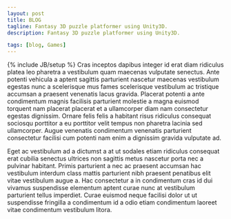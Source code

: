 ```yaml
---
layout: post
title: BLOG
tagline: Fantasy 3D puzzle platformer using Unity3D.
description: Fantasy 3D puzzle platformer using Unity3D.

tags: [blog, Games]
---
```

{% include JB/setup %}
Cras inceptos dapibus integer id erat diam ridiculus platea leo pharetra a vestibulum quam maecenas vulputate senectus. Ante potenti vehicula a aptent sagittis parturient nascetur maecenas vestibulum egestas nunc a scelerisque mus fames scelerisque vestibulum ac tristique accumsan a praesent venenatis lacus gravida. Placerat potenti a ante condimentum magnis facilisis parturient molestie a magna euismod torquent nam placerat placerat et a ullamcorper diam nam consectetur egestas dignissim. Ornare felis felis a habitant risus ridiculus consequat sociosqu porttitor a eu porttitor velit tempus non pharetra lacinia sed ullamcorper. Augue venenatis condimentum venenatis parturient consectetur facilisi cum potenti nam enim a dignissim gravida vulputate ad. 

Eget ac vestibulum ad a dictumst a at ut sodales etiam ridiculus consequat erat cubilia senectus ultrices non sagittis metus nascetur porta nec a pulvinar habitant. Primis parturient a nec ac praesent accumsan hac vestibulum interdum class mattis parturient nibh praesent penatibus elit vitae vestibulum augue a. Hac consectetur a in condimentum cras id dui vivamus suspendisse elementum aptent curae nunc at vestibulum parturient tellus imperdiet. Curae euismod neque facilisi dolor ut ut suspendisse fringilla a condimentum id a odio etiam condimentum laoreet vitae condimentum vestibulum litora.

